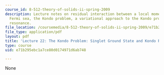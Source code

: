 ```yaml
---
course_id: 8-512-theory-of-solids-ii-spring-2009
description: Lecture notes on residual interaction between a local moment and the
  Fermi sea, the Kondo problem, a variational approach to the Kondo problem, and Kondo
  resonance.
file_location: /coursemedia/8-512-theory-of-solids-ii-spring-2009/e71b295ebc1a7ce80d0174971d6ab748_MIT8_512s09_lec_kondo_rev02.pdf
file_type: application/pdf
layout: pdf
title: 'Lecture 22: The Kondo Problem: Singlet Ground State and Kondo Resonance'
type: course
uid: e71b295ebc1a7ce80d0174971d6ab748

---
```

None
